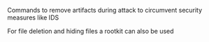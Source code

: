Commands to remove artifacts during attack to circumvent security measures like IDS

For file deletion and hiding files a rootkit can also be used 